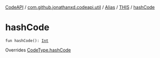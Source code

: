 [CodeAPI](../../../index.md) / [com.github.jonathanxd.codeapi.util](../../index.md) / [Alias](../index.md) / [THIS](index.md) / [hashCode](.)

# hashCode

`fun hashCode(): `[`Int`](https://kotlinlang.org/api/latest/jvm/stdlib/kotlin/-int/index.html)

Overrides [CodeType.hashCode](../../../com.github.jonathanxd.codeapi.type/-code-type/hash-code.md)

